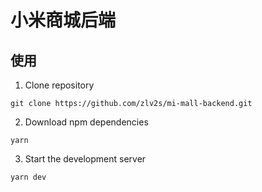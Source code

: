 # 小米商城后端

## 使用

1. Clone repository

```shell
git clone https://github.com/zlv2s/mi-mall-backend.git
```

2. Download npm dependencies

```shell
yarn
```

3. Start the development server

```shell
yarn dev
```
